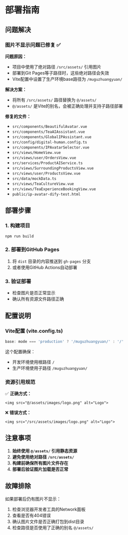 # 部署指南

## 问题解决

### 图片不显示问题已修复 ✅

**问题原因：**
- 项目中使用了绝对路径 `/src/assets/` 引用图片
- 部署到Git Pages等子路径时，这些绝对路径会失效
- Vite配置中设置了生产环境base路径为 `/muguzhuangyuan/`

**解决方案：**
- 将所有 `/src/assets/` 路径替换为 `@/assets/`
- `@/assets/` 是Vite的别名，会被正确处理并支持子路径部署

**修复的文件：**
- `src/components/BeautifulAvatar.vue`
- `src/components/TeaAIAssistant.vue`
- `src/components/GlobalIPAssistant.vue`
- `src/config/digital-human.config.ts`
- `src/components/IPAvatarSelector.vue`
- `src/views/HomeView.vue`
- `src/views/user/OrdersView.vue`
- `src/services/ProductAIService.ts`
- `src/views/SurroundingProductsView.vue`
- `src/views/user/ProductsView.vue`
- `src/data/mockData.ts`
- `src/views/TeaCultureView.vue`
- `src/views/TeaExperienceBookingView.vue`
- `public/ip-avatar-dify-test.html`

## 部署步骤

### 1. 构建项目
```bash
npm run build
```

### 2. 部署到GitHub Pages
1. 将 `dist` 目录的内容推送到 `gh-pages` 分支
2. 或者使用GitHub Actions自动部署

### 3. 验证部署
- 检查图片是否正常显示
- 确认所有资源文件路径正确

## 配置说明

### Vite配置 (vite.config.ts)
```typescript
base: mode === 'production' ? '/muguzhuangyuan/' : '/'
```

这个配置确保：
- 开发环境使用根路径 `/`
- 生产环境使用子路径 `/muguzhuangyuan/`

### 资源引用规范
✅ **正确方式：**
```vue
<img src="@/assets/images/logo.png" alt="Logo">
```

❌ **错误方式：**
```vue
<img src="/src/assets/images/logo.png" alt="Logo">
```

## 注意事项

1. **始终使用 `@/assets/` 引用静态资源**
2. **避免使用绝对路径 `/src/assets/`**
3. **构建前确保所有图片文件存在**
4. **部署后验证图片加载是否正常**

## 故障排除

如果部署后仍有图片不显示：
1. 检查浏览器开发者工具的Network面板
2. 查看是否有404错误
3. 确认图片文件是否正确打包到dist目录
4. 检查路径是否使用了正确的别名 `@/assets/`
